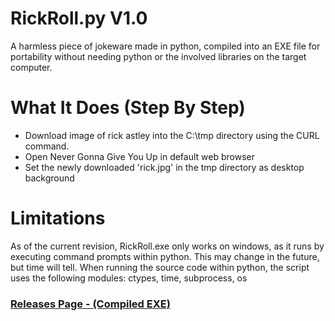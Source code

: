 # RickRoll.py V1.0
A harmless piece of jokeware made in python, compiled into an EXE file for portability without needing python or the involved libraries on the target computer.

# What It Does (Step By Step)

- Download image of rick astley into the C:\tmp directory using the CURL command.
- Open Never Gonna Give You Up in default web browser
- Set the newly downloaded 'rick.jpg' in the tmp directory as desktop background

# Limitations
As of the current revision, RickRoll.exe only works on windows, as it runs by executing command prompts within python. This may change in the future, but time will tell.
When running the source code within python, the script uses the following modules: ctypes, time, subprocess, os

### [Releases Page - (Compiled EXE)](https://github.com/MightySpaceman/RickRoll.py/releases/latest)

